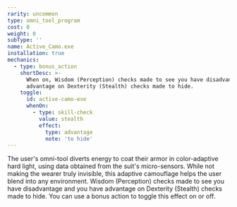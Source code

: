 ```yaml
---
rarity: uncommon
type: omni_tool_program
cost: 0
weight: 0
subType: ''
name: Active_Camo.exe
installation: true
mechanics:
  - type: bonus_action
    shortDesc: >-
      When on, Wisdom (Perception) checks made to see you have disadvantage and you have
      advantage on Dexterity (Stealth) checks made to hide.
    toggle:
      id: active-camo-exe
      whenOn:
        - type: skill-check
          value: stealth
          effect:
            type: advantage
            note: 'to hide'
---
```

The user's omni-tool diverts energy to coat their armor in color-adaptive hard light, using
data obtained from the suit's micro-sensors. While not making the wearer truly invisible, this adaptive camouflage helps
the user blend into any environment. Wisdom (Perception) checks made to see you have disadvantage and you have
advantage on Dexterity (Stealth) checks made to hide. You can use a bonus action to toggle this effect on or off.
